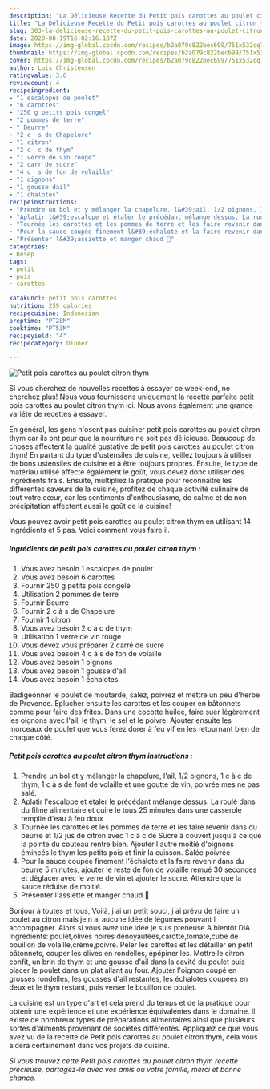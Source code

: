 ```yaml
---
description: "La Délicieuse Recette du Petit pois carottes au poulet citron thym"
title: "La Délicieuse Recette du Petit pois carottes au poulet citron thym"
slug: 303-la-delicieuse-recette-du-petit-pois-carottes-au-poulet-citron-thym
date: 2020-08-19T16:02:16.187Z
image: https://img-global.cpcdn.com/recipes/b2a079c822bec699/751x532cq70/petit-pois-carottes-au-poulet-citron-thym-photo-principale-de-la-recette.jpg
thumbnail: https://img-global.cpcdn.com/recipes/b2a079c822bec699/751x532cq70/petit-pois-carottes-au-poulet-citron-thym-photo-principale-de-la-recette.jpg
cover: https://img-global.cpcdn.com/recipes/b2a079c822bec699/751x532cq70/petit-pois-carottes-au-poulet-citron-thym-photo-principale-de-la-recette.jpg
author: Luis Christensen
ratingvalue: 3.6
reviewcount: 4
recipeingredient:
- "1 escalopes de poulet"
- "6 carottes"
- "250 g petits pois congel"
- "2 pommes de terre"
- " Beurre"
- "2 c  s de Chapelure"
- "1 citron"
- "2 c  c de thym"
- "1 verre de vin rouge"
- "2 carr de sucre"
- "4 c  s de fon de volaille"
- "1 oignons"
- "1 gousse dail"
- "1 chalotes"
recipeinstructions:
- "Prendre un bol et y mélanger la chapelure, l&#39;ail, 1/2 oignons, 1 c à c de thym, 1 c à s de font de volaille et une goutte de vin, poivrée mes ne pas salé."
- "Aplatir l&#39;escalope et étaler le précédant mélange dessus. La roulé dans du filme alimentaire et cuire le tous 25 minutes dans une casserole remplie d&#39;eau à feu doux"
- "Tournée les carottes et les pommes de terre et les faire revenir dans du beurre et 1/2 jus de citron avec 1 c à c de Sucre à couvert jusqu&#39;à ce que la pointe du couteau rentre bien. Ajouter l&#39;autre moitié d&#39;oignons émincés le thym les petits pois et finir la cuisson. Salée poivrée"
- "Pour la sauce coupée finement l&#39;échalote et la faire revenir dans du beurre 5 minutes, ajouter le reste de fon de volaille remué 30 secondes et déglacer avec le verre de vin et ajouter le sucre. Attendre que la sauce réduise de moitié."
- "Présenter l&#39;assiette et manger chaud 🙂"
categories:
- Resep
tags:
- petit
- pois
- carottes

katakunci: petit pois carottes 
nutrition: 259 calories
recipecuisine: Indonesian
preptime: "PT28M"
cooktime: "PT53M"
recipeyield: "4"
recipecategory: Dinner

---
```



![Petit pois carottes au poulet citron thym](https://img-global.cpcdn.com/recipes/b2a079c822bec699/751x532cq70/petit-pois-carottes-au-poulet-citron-thym-photo-principale-de-la-recette.jpg)

Si vous cherchez de nouvelles recettes à essayer ce week-end, ne cherchez plus! Nous vous fournissons uniquement la recette parfaite petit pois carottes au poulet citron thym ici. Nous avons également une grande variété de recettes à essayer.

En général, les gens n'osent pas cuisiner petit pois carottes au poulet citron thym car ils ont peur que la nourriture ne soit pas délicieuse. Beaucoup de choses affectent la qualité gustative de petit pois carottes au poulet citron thym! En partant du type d'ustensiles de cuisine, veillez toujours à utiliser de bons ustensiles de cuisine et à être toujours propres. Ensuite, le type de matériau utilisé affecte également le goût, vous devez donc utiliser des ingrédients frais. Ensuite, multipliez la pratique pour reconnaître les différentes saveurs de la cuisine, profitez de chaque activité culinaire de tout votre cœur, car les sentiments d'enthousiasme, de calme et de non précipitation affectent aussi le goût de la cuisine!

<!--inarticleads1-->

Vous pouvez avoir petit pois carottes au poulet citron thym en utilisant 14 Ingrédients et 5 pas. Voici comment vous faire il.

##### Ingrédients de petit pois carottes au poulet citron thym :

1. Vous avez besoin 1 escalopes de poulet
1. Vous avez besoin 6 carottes
1. Fournir 250 g petits pois congelé
1. Utilisation 2 pommes de terre
1. Fournir  Beurre
1. Fournir 2 c à s de Chapelure
1. Fournir 1 citron
1. Vous avez besoin 2 c à c de thym
1. Utilisation 1 verre de vin rouge
1. Vous devez vous préparer 2 carré de sucre
1. Vous avez besoin 4 c à s de fon de volaille
1. Vous avez besoin 1 oignons
1. Vous avez besoin 1 gousse d&#39;ail
1. Vous avez besoin 1 échalotes


Badigeonner le poulet de moutarde, salez, poivrez et mettre un peu d&#39;herbe de Provence. Eplucher ensuite les carottes et les couper en bâtonnets comme pour faire des frites. Dans une cocotte huilée, faire suer légèrement les oignons avec l&#39;ail, le thym, le sel et le poivre. Ajouter ensuite les morceaux de poulet que vous ferez dorer à feu vif en les retournant bien de chaque côté. 

<!--inarticleads2-->

##### Petit pois carottes au poulet citron thym instructions :

1. Prendre un bol et y mélanger la chapelure, l&#39;ail, 1/2 oignons, 1 c à c de thym, 1 c à s de font de volaille et une goutte de vin, poivrée mes ne pas salé.
1. Aplatir l&#39;escalope et étaler le précédant mélange dessus. La roulé dans du filme alimentaire et cuire le tous 25 minutes dans une casserole remplie d&#39;eau à feu doux
1. Tournée les carottes et les pommes de terre et les faire revenir dans du beurre et 1/2 jus de citron avec 1 c à c de Sucre à couvert jusqu&#39;à ce que la pointe du couteau rentre bien. Ajouter l&#39;autre moitié d&#39;oignons émincés le thym les petits pois et finir la cuisson. Salée poivrée
1. Pour la sauce coupée finement l&#39;échalote et la faire revenir dans du beurre 5 minutes, ajouter le reste de fon de volaille remué 30 secondes et déglacer avec le verre de vin et ajouter le sucre. Attendre que la sauce réduise de moitié.
1. Présenter l&#39;assiette et manger chaud 🙂


Bonjour à toutes et tous, Voilà, j ai un petit souci, j ai prévu de faire un poulet au citron mais je n ai aucune idée de légumes pouvant l accompagner. Alors si vous avez une idée je suis preneuse A bientôt DiA Ingrédients: poulet,olives noires dénoyautées,carotte,tomate,cube de bouillon de volaille,crème,poivre. Peler les carottes et les détailler en petit bâtonnets, couper les olives en rondelles, épépiner les. Mettre le citron confit, un brin de thym et une gousse d&#39;ail dans la cavité du poulet puis placer le poulet dans un plat allant au four. Ajouter l&#39;oignon coupé en grosses rondelles, les gousses d&#39;ail restantes, les échalotes coupées en deux et le thym restant, puis verser le bouillon de poulet. 

<!--inarticleads1-->

<p>
La cuisine est un type d'art et cela prend du temps et de la pratique pour obtenir une expérience et une expérience équivalentes dans le domaine. Il existe de nombreux types de préparations alimentaires ainsi que plusieurs sortes d'aliments provenant de sociétés différentes. Appliquez ce que vous avez vu de la recette de Petit pois carottes au poulet citron thym, cela vous aidera certainement dans vos projets de cuisine.
</p>

<p>
<i>Si vous trouvez cette Petit pois carottes au poulet citron thym recette précieuse, partagez-la avec vos amis ou votre famille, merci et bonne chance.</i>
</p>

